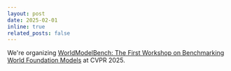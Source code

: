 ```yaml
---
layout: post
date: 2025-02-01
inline: true
related_posts: false
---
```


We're organizing [WorldModelBench: The First Workshop on Benchmarking World Foundation Models](https://worldmodelbench.github.io) at CVPR 2025.
